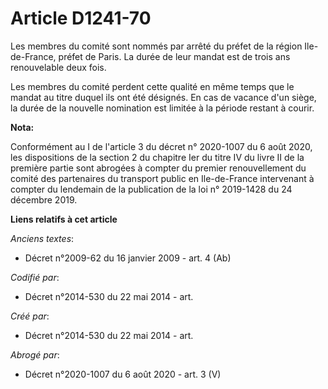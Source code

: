 # Article D1241-70

Les membres du comité sont nommés par arrêté du préfet de la région Ile-de-France, préfet de Paris. La durée de leur mandat
est de trois ans renouvelable deux fois.

Les membres du comité perdent cette qualité en même temps que le mandat au titre duquel ils ont été désignés. En cas de
vacance d'un siège, la durée de la nouvelle nomination est limitée à la période restant à courir.

**Nota:**

Conformément au I de l'article 3 du décret n° 2020-1007 du 6 août 2020, les dispositions de la section 2 du chapitre Ier du
titre IV du livre II de la première partie sont abrogées à compter du premier renouvellement du comité des partenaires du
transport public en Ile-de-France intervenant à compter du lendemain de la publication de la loi n° 2019-1428 du 24 décembre
2019.

**Liens relatifs à cet article**

_Anciens textes_:

  - Décret n°2009-62 du 16 janvier 2009 - art. 4 (Ab)

_Codifié par_:

  - Décret n°2014-530 du 22 mai 2014 - art.

_Créé par_:

  - Décret n°2014-530 du 22 mai 2014 - art.

_Abrogé par_:

  - Décret n°2020-1007 du 6 août 2020 - art. 3 (V)
